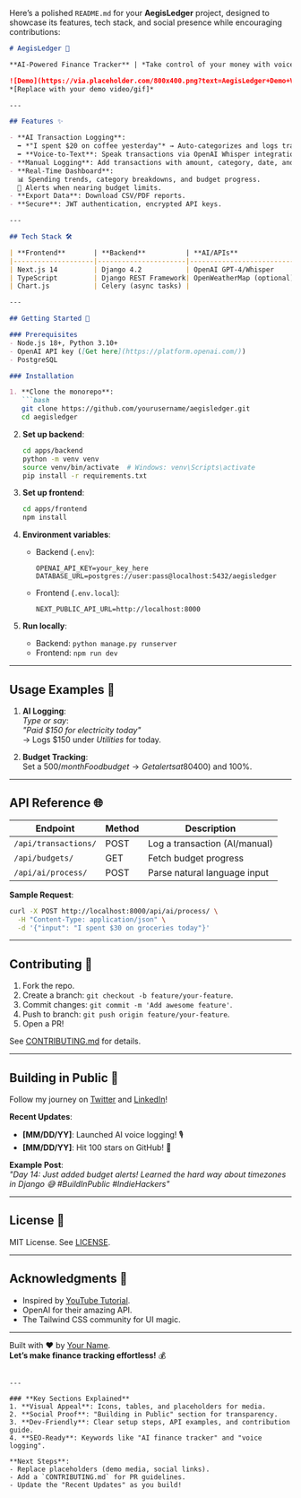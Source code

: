 Here’s a polished `README.md` for your **AegisLedger** project, designed to showcase its features, tech stack, and social presence while encouraging contributions:

```markdown
# AegisLedger 💸

**AI-Powered Finance Tracker** | *Take control of your money with voice-driven AI insights*

![Demo](https://via.placeholder.com/800x400.png?text=AegisLedger+Demo+Video+or+GIF) 
*[Replace with your demo video/gif]*

---

## Features ✨

- **AI Transaction Logging**:  
  ➡️ *"I spent $20 on coffee yesterday"* → Auto-categorizes and logs transactions.  
  ➡️ **Voice-to-Text**: Speak transactions via OpenAI Whisper integration.
- **Manual Logging**: Add transactions with amount, category, date, and notes.
- **Real-Time Dashboard**:  
  📊 Spending trends, category breakdowns, and budget progress.  
  🔔 Alerts when nearing budget limits.
- **Export Data**: Download CSV/PDF reports.
- **Secure**: JWT authentication, encrypted API keys.

---

## Tech Stack 🛠️

| **Frontend**       | **Backend**          | **AI/APIs**               | **Database**      | **Tools**         |
|--------------------|----------------------|---------------------------|-------------------|-------------------|
| Next.js 14         | Django 4.2           | OpenAI GPT-4/Whisper      | PostgreSQL        | Docker            |
| TypeScript         | Django REST Framework| OpenWeatherMap (optional) |                   | Tailwind CSS      |
| Chart.js           | Celery (async tasks) |                           |                   | Vercel/Heroku     |

---

## Getting Started 🚀

### Prerequisites
- Node.js 18+, Python 3.10+
- OpenAI API key ([Get here](https://platform.openai.com/))
- PostgreSQL

### Installation

1. **Clone the monorepo**:
   ```bash
   git clone https://github.com/yourusername/aegisledger.git
   cd aegisledger
   ```

2. **Set up backend**:
   ```bash
   cd apps/backend
   python -m venv venv
   source venv/bin/activate  # Windows: venv\Scripts\activate
   pip install -r requirements.txt
   ```

3. **Set up frontend**:
   ```bash
   cd apps/frontend
   npm install
   ```

4. **Environment variables**:
   - Backend (`.env`):
     ```
     OPENAI_API_KEY=your_key_here
     DATABASE_URL=postgres://user:pass@localhost:5432/aegisledger
     ```
   - Frontend (`.env.local`):
     ```
     NEXT_PUBLIC_API_URL=http://localhost:8000
     ```

5. **Run locally**:
   - Backend: `python manage.py runserver`
   - Frontend: `npm run dev`

---

## Usage Examples 💬

1. **AI Logging**:  
   *Type or say*:  
   *"Paid $150 for electricity today"*  
   → Logs $150 under *Utilities* for today.

2. **Budget Tracking**:  
   Set a $500/month Food budget → Get alerts at 80% ($400) and 100%.

---

## API Reference 🌐

| Endpoint             | Method | Description                     |
|----------------------|--------|---------------------------------|
| `/api/transactions/` | POST   | Log a transaction (AI/manual)  |
| `/api/budgets/`      | GET    | Fetch budget progress          |
| `/api/ai/process/`   | POST   | Parse natural language input    |

**Sample Request**:
```bash
curl -X POST http://localhost:8000/api/ai/process/ \
  -H "Content-Type: application/json" \
  -d '{"input": "I spent $30 on groceries today"}'
```

---

## Contributing 🤝

1. Fork the repo.
2. Create a branch: `git checkout -b feature/your-feature`.
3. Commit changes: `git commit -m 'Add awesome feature'`.
4. Push to branch: `git push origin feature/your-feature`.
5. Open a PR!

See [CONTRIBUTING.md](CONTRIBUTING.md) for details.

---

## Building in Public 🚀

Follow my journey on [Twitter](https://twitter.com/YourHandle) and [LinkedIn](https://linkedin.com/in/YourProfile)!  

**Recent Updates**:  
- **[MM/DD/YY]**: Launched AI voice logging! 🎙️  
- **[MM/DD/YY]**: Hit 100 stars on GitHub! 🌟  

**Example Post**:  
*"Day 14: Just added budget alerts! Learned the hard way about timezones in Django 😅 #BuildInPublic #IndieHackers"*

---

## License 📜

MIT License. See [LICENSE](LICENSE).

---

## Acknowledgments 🙌

- Inspired by [YouTube Tutorial](https://www.youtube.com/watch?v=Dn1EjhcQk64).
- OpenAI for their amazing API.
- The Tailwind CSS community for UI magic.

---

Built with ❤️ by [Your Name](https://github.com/yourusername).  
**Let’s make finance tracking effortless!** 💰
```

---

### **Key Sections Explained**
1. **Visual Appeal**: Icons, tables, and placeholders for media.
2. **Social Proof**: "Building in Public" section for transparency.
3. **Dev-Friendly**: Clear setup steps, API examples, and contribution guide.
4. **SEO-Ready**: Keywords like "AI finance tracker" and "voice logging".

**Next Steps**:  
- Replace placeholders (demo media, social links).  
- Add a `CONTRIBUTING.md` for PR guidelines.  
- Update the "Recent Updates" as you build!
